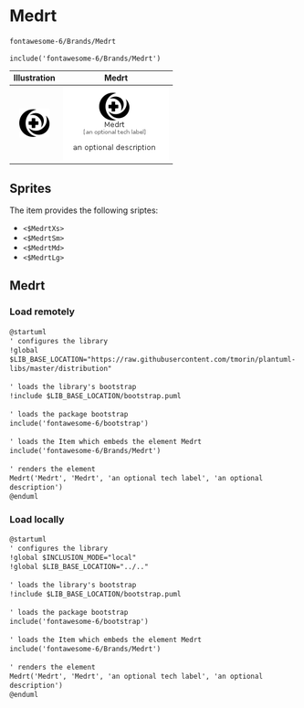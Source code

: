 # Medrt


```text
fontawesome-6/Brands/Medrt
```

```text
include('fontawesome-6/Brands/Medrt')
```



| Illustration | Medrt |
| :---: | :---: |
| ![illustration for Illustration](../../fontawesome-6/Brands/Medrt.png) | ![illustration for Medrt](../../fontawesome-6/Brands/Medrt.Local.png) |



## Sprites
The item provides the following sriptes:

- `<$MedrtXs>`
- `<$MedrtSm>`
- `<$MedrtMd>`
- `<$MedrtLg>`





## Medrt

### Load remotely
```plantuml
@startuml
' configures the library
!global $LIB_BASE_LOCATION="https://raw.githubusercontent.com/tmorin/plantuml-libs/master/distribution"

' loads the library's bootstrap
!include $LIB_BASE_LOCATION/bootstrap.puml

' loads the package bootstrap
include('fontawesome-6/bootstrap')

' loads the Item which embeds the element Medrt
include('fontawesome-6/Brands/Medrt')

' renders the element
Medrt('Medrt', 'Medrt', 'an optional tech label', 'an optional description')
@enduml
```

### Load locally
```plantuml
@startuml
' configures the library
!global $INCLUSION_MODE="local"
!global $LIB_BASE_LOCATION="../.."

' loads the library's bootstrap
!include $LIB_BASE_LOCATION/bootstrap.puml

' loads the package bootstrap
include('fontawesome-6/bootstrap')

' loads the Item which embeds the element Medrt
include('fontawesome-6/Brands/Medrt')

' renders the element
Medrt('Medrt', 'Medrt', 'an optional tech label', 'an optional description')
@enduml
```

